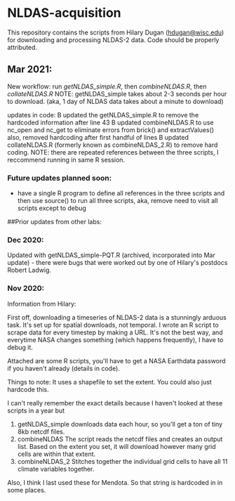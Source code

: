 # NLDAS-acquisition
This repository contains the scripts from Hilary Dugan (hdugan@wisc.edu) for downloading and processing NLDAS-2 data. Code should be properly attributed.


## Mar 2021:
New workflow: run *getNLDAS_simple.R*, then *combineNLDAS.R*, then *collateNLDAS.R*
NOTE: getNLDAS_simple takes about 2-3 seconds per hour to download. (aka, 1 day of NLDAS data takes about a minute to download)

updates in code:
B updated the getNLDAS_simple.R to remove the hardcoded information after line 43
B updated combineNLDAS.R to use nc_open and nc_get to eliminate errors from brick() and extractValues() also, removed hardcoding after first handful of lines
B updated collateNLDAS.R (formerly known as combineNLDAS_2.R) to remove hard coding. 
NOTE: there are repeated references between the three scripts, I reccommend running in same R session.

### Future updates planned soon: 
- have a single R program to define all references in the three scripts and then use source() to run all three scripts, aka, remove need to visit all scripts except to debug



##Prior updates from other labs:

### Dec 2020:
Updated with getNLDAS_simple-PQT.R (archived, incorporated into Mar update) - there were bugs that were worked out by one of Hilary's postdocs Robert Ladwig.

### Nov 2020:
Information from Hilary:

First off, downloading a timeseries of NLDAS-2 data is a stunningly arduous task. It's set up for spatial downloads, not temporal. 
I wrote an R script to scrape data for every timestep by making a URL. It's not the best way, and everytime NASA changes something (which happens frequently), I have to debug it. 

Attached are some R scripts, you'll have to get a NASA Earthdata password if you haven't already (details in code). 

Things to note: It uses a shapefile to set the extent. You could also just hardcode this.

I can't really remember the exact details because I haven't looked at these scripts in a year but
1) getNLDAS_simple downloads data each hour, so you'll get a ton of tiny 8kb netcdf files. 
2) combineNLDAS The script reads the netcdf files and creates an output list. Based on the extent you set, it will download however many grid cells are within that extent. 
3) combineNLDAS_2 Stitches together the individual grid cells to have all 11 climate variables together. 

Also, I think I last used these for Mendota. So that string is hardcoded in in some places.




